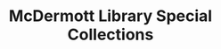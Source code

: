 ---
layout: repo
title: "McDermott Library Special Collections"
id: 12342
permalink: repos/12342/
---